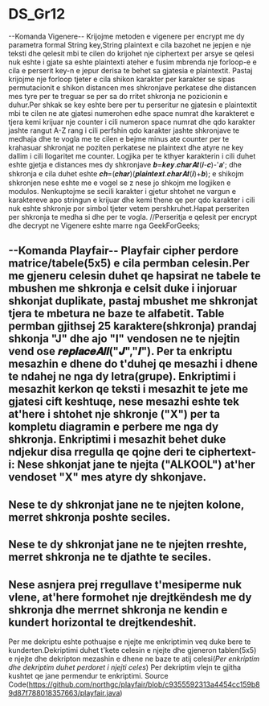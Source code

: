 # DS_Gr12
--Komanda Vigenere--
  Krijojme metoden e vigenere per encrypt me dy parametra formal String key,String plaintext e cila bazohet
ne jepjen e nje teksti dhe qelesit mbi te cilen do krijohet nje ciphertext 
per arsye se qelesi nuk eshte i gjate sa eshte plaintexti ateher e fusim mbrenda nje forloop-e 
e cila e perserit key-n e jepur derisa te behet sa gjatesia e plaintextit.
Pastaj krijojme nje forloop tjeter e cila shikon karakter per karakter se sipas permutacionit
e shikon distancen mes shkronjave perkatese dhe distancen mes tyre per te treguar se per sa do 
rritet shkronja ne pozicionin e duhur.Per shkak se key eshte bere per tu perseritur ne gjatesin e plaintextit mbi te cilen ne ate 
gjatesi numerohen edhe space numrat dhe karakteret e tjera kemi krijuar nje counter i cili numeron space
numrat dhe qdo karakter jashte rangut A-Z rang i cili perfshin qdo karakter jashte
shkronjave te medhaja dhe te vogla me te cilen e bejme minus ate counter per te krahasuar shkronjat ne
poziten perkatese ne plaintext dhe atyre ne key dallim i cili llogaritet me counter.
Logjika per te kthyer karakterin i cili duhet eshte gjetja e distances mes dy shkronjave 𝒃=𝒌𝒆𝒚.𝒄𝒉𝒂𝒓𝑨𝒕(𝒊-𝒄)-'𝒂';
dhe shkronja e cila duhet eshte 𝒄𝒉=(𝒄𝒉𝒂𝒓)(𝒑𝒍𝒂𝒊𝒏𝒕𝒆𝒙𝒕.𝒄𝒉𝒂𝒓𝑨𝒕(𝒊)+𝒃);
e shikojm shkronjen nese eshte me e vogel se z nese jo shkojm me logjiken e modulos.
Nenkuptojme se secili karakter i gjetur shtohet ne vargun e karaktereve apo stringun e krijuar
dhe kemi thene qe per qdo karakter i cili nuk eshte shkronje por simbol tjeter vetem pershkruhet.Hapat perseriten per shkronja
te medha si dhe per te vogla.
//Perseritja e qelesit per encrypt dhe decrypt ne Vigenere eshte marre nga GeekForGeeks;

--Komanda Playfair--
  Playfair cipher perdore matrice/tabele(5x5) e cila permban celesin.Per me gjeneru celesin duhet qe hapsirat ne tabele te mbushen me shkronja e celsit duke i injoruar shkonjat duplikate, pastaj mbushet me shkronjat tjera te mbetura ne baze te alfabetit. Table permban gjithsej 25 karaktere(shkronja) prandaj shkonja "J" dhe ajo "I" vendosen ne te njejtin vend ose 𝒓𝒆𝒑𝒍𝒂𝒄𝒆𝑨𝒍𝒍("𝑱","𝑰").
Per ta enkriptu mesazhin e dhene do t'duhej qe mesazhi i dhene te ndahej ne nga dy letra(grupe). Enkriptimi i mesazhit kerkon qe teksti i mesazhit te jete me gjatesi cift keshtuqe, nese mesazhi eshte tek at'here i shtohet nje shkronje ("X") per ta kompletu diagramin e perbere me nga dy shkronja.
  Enkriptimi i mesazhit behet duke ndjekur disa rregulla qe qojne deri te ciphertext-i:
  Nese shkonjat jane te njejta ("ALKOOL") at'her vendoset "X" mes atyre dy shkonjave.
  --
  Nese te dy shkronjat jane ne te njejten kolone, merret shkronja poshte seciles.
  --
  Nese te dy shkronjat jane ne te njejten rreshte, merret shkronja ne te djathte te seciles.
  --
  Nese asnjera prej rregullave t'mesiperme nuk vlene, at'here formohet nje drejtkëndesh me dy shkronja dhe merrnet shkronja ne kendin e kundert horizontal te drejtkendeshit.
  --
  Per me dekriptu eshte pothuajse e njejte me enkriptimin veq duke bere te kunderten.Dekriptimi duhet t'kete celesin e njejte dhe gjeneron tablen(5x5) e njejte dhe dekripton mezashin e dhene ne baze te atij celesi(*Per enkriptim dhe dekriptim duhet perdoret i njejti celes*)
  Per dekriptim vlejn te gjitha kushtet qe jane permendur te enkriptimi.
  Source Code(https://github.com/northgc/playfair/blob/c9355592313a4454cc159b89d87f788018357663/playfair.java)
